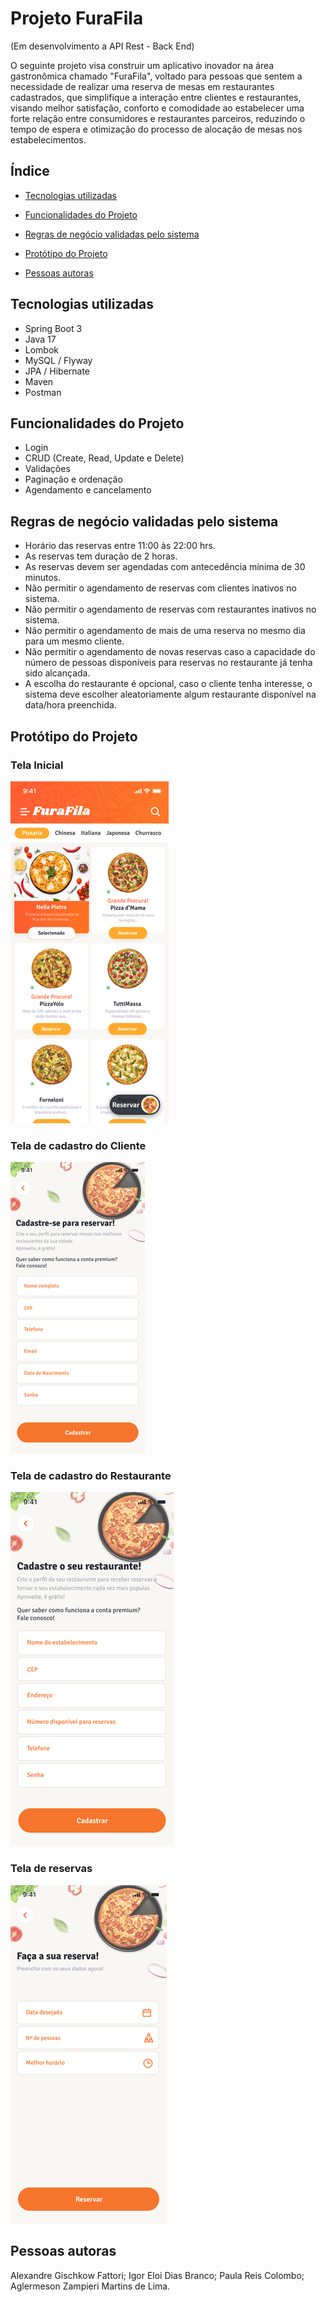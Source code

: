 # Projeto FuraFila

(Em desenvolvimento a API Rest - Back End)

O seguinte projeto visa construir um aplicativo inovador na área gastronômica chamado "FuraFila", voltado para pessoas que sentem a necessidade de realizar uma reserva de mesas em restaurantes cadastrados, que simplifique a interação entre clientes e restaurantes, visando melhor satisfação, conforto e comodidade ao estabelecer uma forte relação entre consumidores e restaurantes parceiros, reduzindo o tempo de espera e otimização do processo de alocação de mesas nos estabelecimentos.

## Índice
- <a href="#tecnologias-utilizadas"> Tecnologias utilizadas</a>

- <a href="#funcionalidades-do-projeto">Funcionalidades do Projeto</a>

- <a href="#regras-de-negócio-validadas-pelo-sistema">Regras de negócio validadas pelo sistema</a>

- <a href="#protótipo-do-projeto">Protótipo do Projeto</a>

- <a href="#pessoas-autoras"> Pessoas autoras</a>


## Tecnologias utilizadas
    
   - Spring Boot 3
   - Java 17
   - Lombok
   - MySQL / Flyway
   - JPA / Hibernate
   - Maven
   - Postman 
      

## Funcionalidades do Projeto

- Login
- CRUD (Create, Read, Update e Delete) 
- Validações
- Paginação e ordenação
- Agendamento e cancelamento


## Regras de negócio validadas pelo sistema

- Horário das reservas entre 11:00 às 22:00 hrs.
- As reservas tem duração de 2 horas.
- As reservas devem ser agendadas com antecedência mínima de 30 minutos.
- Não permitir o agendamento de reservas com clientes inativos no sistema.
- Não permitir o agendamento de reservas com restaurantes inativos no sistema.
- Não permitir o agendamento de mais de uma reserva no mesmo dia para um mesmo cliente.
- Não permitir o agendamento de novas reservas caso a capacidade do número de pessoas disponíveis para reservas no restaurante já tenha sido alcançada.
- A escolha do restaurante é opcional, caso o cliente tenha interesse, o sistema deve escolher aleatoriamente algum restaurante disponível na data/hora preenchida. 


## Protótipo do Projeto

### Tela Inicial

![Tela Inicial](./assets/TelaInicial.png)

### Tela de cadastro do Cliente

![Tela Cadastro Cliente](./assets/CadastroCliente.png)

### Tela de cadastro do Restaurante

![Tela Cadastro Restaurante](./assets/CadastroRestaurante.png)


### Tela de reservas

![Tela Reservas](./assets/Reserva.png)


## Pessoas autoras

Alexandre Gischkow Fattori;
Igor Eloi Dias Branco;
Paula Reis Colombo;
Aglermeson Zampieri Martins de Lima.







